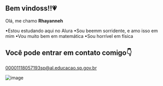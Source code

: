 ## Bem vindoss!!💗

Olá, me chamo **Rhayanneh**

•Estou estudando aqui no Alura
•Sou beemm sorridente, e amo isso em mim
•Vou muito bem em matemática 
•Sou horrível em física 

## Você pode entrar em contato comigo👇

00001118057193sp@al.educacao.sp.gov.br


![image](https://github.com/user-attachments/assets/32068bdd-6dec-4f82-9ecb-429387f58b11)

